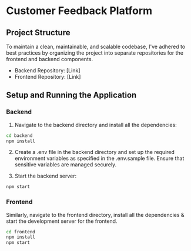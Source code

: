 # Customer Feedback Platform

## Project Structure

To maintain a clean, maintainable, and scalable codebase, I've adhered to best practices by organizing the project into separate repositories for the frontend and backend components.

- Backend Repository: [Link]
- Frontend Repository: [Link]

## Setup and Running the Application

### Backend

1. Navigate to the backend directory and install all the dependencies:

```sh
cd backend
npm install
```

2. Create a .env file in the backend directory and set up the required environment variables as specified in the .env.sample file. Ensure that sensitive variables are managed securely.

3. Start the backend server:

```sh
npm start
```

### Frontend

Similarly, navigate to the frontend directory, install all the dependencies & start the development server for the frontend.

```sh
cd frontend
npm install
npm start
```
